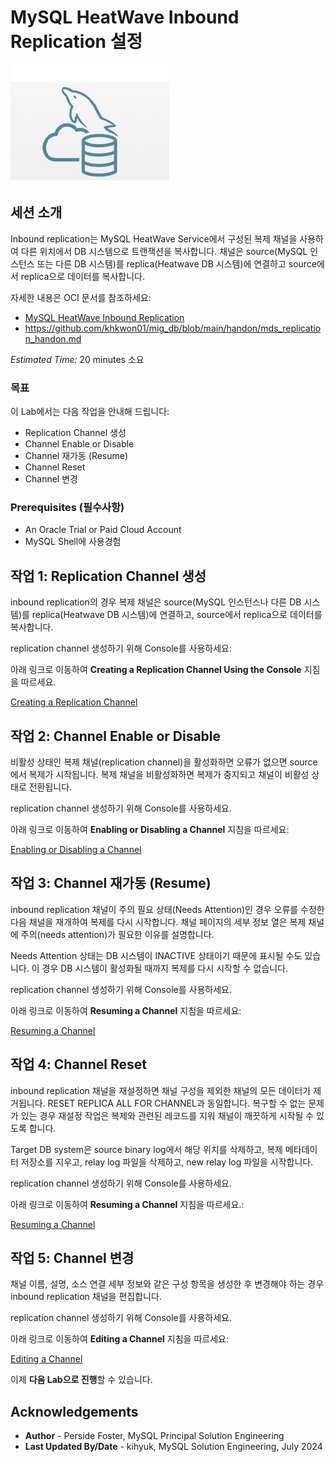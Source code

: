 # MySQL HeatWave Inbound Replication 설정

![mysql heatwave](./images/mysql-heatwave-logo.jpg "mysql heatwave")

## 세션 소개

Inbound replication는 MySQL HeatWave Service에서 구성된 복제 채널을 사용하여 다른 위치에서 DB 시스템으로 트랜잭션을 복사합니다. 채널은 source(MySQL 인스턴스 또는 다른 DB 시스템)를 replica(Heatwave DB 시스템)에 연결하고 source에서 replica으로 데이터를 복사합니다.

자세한 내용은 OCI 문서를 참조하세요:

- [MySQL HeatWave Inbound Replication](https://docs.oracle.com/en-us/iaas/mysql-database/doc/inbound-replication.html)
- https://github.com/khkwon01/mig_db/blob/main/handon/mds_replication_handon.md

_Estimated Time:_ 20 minutes 소요

### 목표

이 Lab에서는 다음 작업을 안내해 드립니다:

- Replication Channel 생성
- Channel Enable or Disable
- Channel 재가동 (Resume)
- Channel Reset
- Channel 변경

### Prerequisites (필수사항)

- An Oracle Trial or Paid Cloud Account
- MySQL Shell에 사용경험


## 작업 1: Replication Channel 생성

inbound replication의 경우 복제 채널은 source(MySQL 인스턴스나 다른 DB 시스템)를 replica(Heatwave DB 시스템)에 연결하고, source에서 replica으로 데이터를 복사합니다.

replication channel 생성하기 위해 Console를 사용하세요:

아래 링크로 이동하여 **Creating a Replication Channel Using the Console** 지침을 따르세요.

[Creating a Replication Channel](https://docs.oracle.com/en-us/iaas/mysql-database/doc/creating-replication-channel.html#GUID-3C42FF94-3DEE-409C-B8A3-467890AA7FE3)

## 작업 2: Channel Enable or Disable

비활성 상태인 복제 채널(replication channel)을 활성화하면 오류가 없으면 source에서 복제가 시작됩니다. 복제 채널을 비활성화하면 복제가 중지되고 채널이 비활성 상태로 전환됩니다.

replication channel 생성하기 위해 Console를 사용하세요.

아래 링크로 이동하여 **Enabling or Disabling a Channel** 지침을 따르세요:

[Enabling or Disabling a Channel](https://docs.oracle.com/en-us/iaas/mysql-database/doc/managing-replication-channel.html#GUID-4CD38EFA-7463-4175-8838-0EE40C0FABC9)

## 작업 3: Channel 재가동 (Resume)

inbound replication 채널이 주의 필요 상태(Needs Attention)인 경우 오류를 수정한 다음 채널을 재개하여 복제를 다시 시작합니다. 채널 페이지의 세부 정보 열은 복제 채널에 주의(needs attention)가 필요한 이유를 설명합니다.

Needs Attention 상태는 DB 시스템이 INACTIVE 상태이기 때문에 표시될 수도 있습니다. 이 경우 DB 시스템이 활성화될 때까지 복제를 다시 시작할 수 없습니다.

replication channel 생성하기 위해 Console를 사용하세요.

아래 링크로 이동하여 **Resuming a Channel** 지침을 따르세요:

[Resuming a Channel](https://docs.oracle.com/en-us/iaas/mysql-database/doc/managing-replication-channel.html#GUID-4CD38EFA-7463-4175-8838-0EE40C0FABC9)

## 작업 4: Channel Reset

inbound replication 채널을 재설정하면 채널 구성을 제외한 채널의 모든 데이터가 제거됩니다. RESET REPLICA ALL FOR CHANNEL과 동일합니다. 복구할 수 없는 문제가 있는 경우 재설정 작업은 복제와 관련된 레코드를 지워 채널이 깨끗하게 시작될 수 있도록 합니다.

Target DB system은 source binary log에서 해당 위치를 삭제하고, 복제 메타데이터 저장소를 지우고, relay log 파일을 삭제하고, new relay log 파일을 시작합니다.

replication channel 생성하기 위해 Console를 사용하세요.

아래 링크로 이동하여 **Resuming a Channel** 지침을 따르세요.:

[Resuming a Channel](https://docs.oracle.com/en-us/iaas/mysql-database/doc/managing-replication-channel.html#GUID-4CD38EFA-7463-4175-8838-0EE40C0FABC9)

## 작업 5: Channel 변경

채널 이름, 설명, 소스 연결 세부 정보와 같은 구성 항목을 생성한 후 변경해야 하는 경우 inbound replication 채널을 편집합니다.

replication channel 생성하기 위해 Console를 사용하세요.

아래 링크로 이동하여 **Editing a Channel** 지침을 따르세요:

[Editing a Channel](https://docs.oracle.com/en-us/iaas/mysql-database/doc/managing-replication-channel.html#GUID-4CD38EFA-7463-4175-8838-0EE40C0FABC9)


이제 **다음 Lab으로 진행**할 수 있습니다.

## Acknowledgements

- **Author** - Perside Foster, MySQL Principal Solution Engineering
- **Last Updated By/Date** - kihyuk, MySQL Solution Engineering, July 2024

